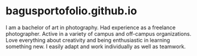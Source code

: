 # bagusportofolio.github.io
I am a bachelor of art in photography. Had experience as a freelance photographer. Active in a variety of campus and off-campus organizations. Love everything about creativity and being enthusiastic in learning something new. I easily adapt and work individually as well as teamwork.

